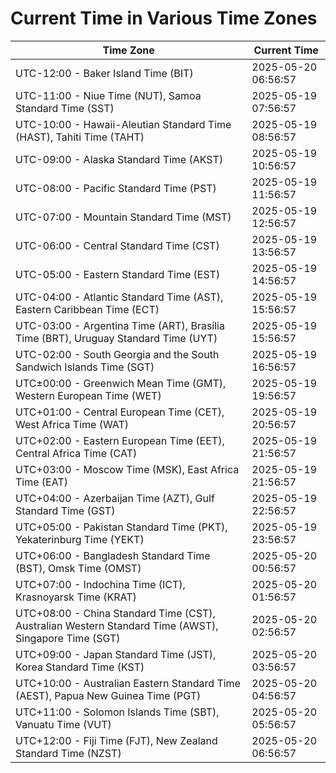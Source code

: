 # Current Time in Various Time Zones

| Time Zone | Current Time |
|-----------|--------------|
| UTC-12:00 - Baker Island Time (BIT) | 2025-05-20 06:56:57 |
| UTC-11:00 - Niue Time (NUT), Samoa Standard Time (SST) | 2025-05-19 07:56:57 |
| UTC-10:00 - Hawaii-Aleutian Standard Time (HAST), Tahiti Time (TAHT) | 2025-05-19 08:56:57 |
| UTC-09:00 - Alaska Standard Time (AKST) | 2025-05-19 10:56:57 |
| UTC-08:00 - Pacific Standard Time (PST) | 2025-05-19 11:56:57 |
| UTC-07:00 - Mountain Standard Time (MST) | 2025-05-19 12:56:57 |
| UTC-06:00 - Central Standard Time (CST) | 2025-05-19 13:56:57 |
| UTC-05:00 - Eastern Standard Time (EST) | 2025-05-19 14:56:57 |
| UTC-04:00 - Atlantic Standard Time (AST), Eastern Caribbean Time (ECT) | 2025-05-19 15:56:57 |
| UTC-03:00 - Argentina Time (ART), Brasília Time (BRT), Uruguay Standard Time (UYT) | 2025-05-19 15:56:57 |
| UTC-02:00 - South Georgia and the South Sandwich Islands Time (SGT) | 2025-05-19 16:56:57 |
| UTC±00:00 - Greenwich Mean Time (GMT), Western European Time (WET) | 2025-05-19 19:56:57 |
| UTC+01:00 - Central European Time (CET), West Africa Time (WAT) | 2025-05-19 20:56:57 |
| UTC+02:00 - Eastern European Time (EET), Central Africa Time (CAT) | 2025-05-19 21:56:57 |
| UTC+03:00 - Moscow Time (MSK), East Africa Time (EAT) | 2025-05-19 21:56:57 |
| UTC+04:00 - Azerbaijan Time (AZT), Gulf Standard Time (GST) | 2025-05-19 22:56:57 |
| UTC+05:00 - Pakistan Standard Time (PKT), Yekaterinburg Time (YEKT) | 2025-05-19 23:56:57 |
| UTC+06:00 - Bangladesh Standard Time (BST), Omsk Time (OMST) | 2025-05-20 00:56:57 |
| UTC+07:00 - Indochina Time (ICT), Krasnoyarsk Time (KRAT) | 2025-05-20 01:56:57 |
| UTC+08:00 - China Standard Time (CST), Australian Western Standard Time (AWST), Singapore Time (SGT) | 2025-05-20 02:56:57 |
| UTC+09:00 - Japan Standard Time (JST), Korea Standard Time (KST) | 2025-05-20 03:56:57 |
| UTC+10:00 - Australian Eastern Standard Time (AEST), Papua New Guinea Time (PGT) | 2025-05-20 04:56:57 |
| UTC+11:00 - Solomon Islands Time (SBT), Vanuatu Time (VUT) | 2025-05-20 05:56:57 |
| UTC+12:00 - Fiji Time (FJT), New Zealand Standard Time (NZST) | 2025-05-20 06:56:57 |
